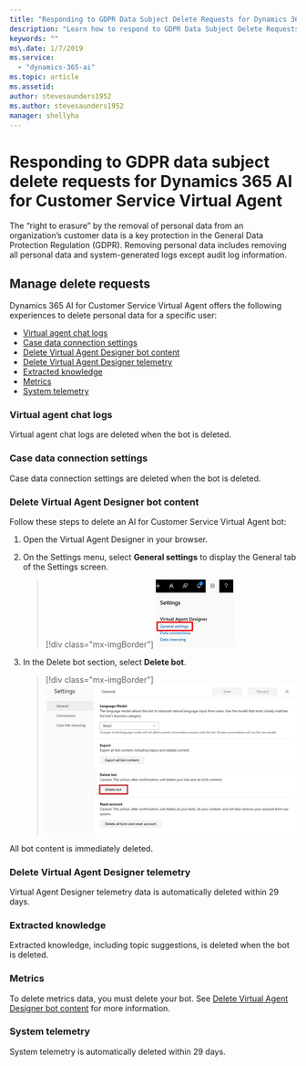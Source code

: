 ```yaml
---
title: "Responding to GDPR Data Subject Delete Requests for Dynamics 365 AI for Customer Service Virtual Agent"
description: "Learn how to respond​ to GDPR Data Subject Delete Requests for Dynamics 365 AI for Customer Service Virtual Agent."
keywords: ""
ms\.date: 1/7/2019
ms.service:
  - "dynamics-365-ai"
ms.topic: article
ms.assetid: 
author: stevesaunders1952
ms.author: stevesaunders1952
manager: shellyha
---
```


# Responding to GDPR data subject delete requests for Dynamics 365 AI for Customer Service Virtual Agent

The “right to erasure” by the removal of personal data from an organization’s customer data is a key protection in the General Data Protection Regulation (GDPR). Removing personal data includes removing all personal data and system-generated logs except audit log information.

## Manage delete requests

Dynamics 365 AI for Customer Service Virtual Agent offers the following experiences to delete personal data for a specific user:

* [Virtual agent chat logs](#virtual-agent-chat-logs)
* [Case data connection settings](#case-data-connection-settings)
* [Delete Virtual Agent Designer bot content](#delete-virtual-agent-designer-bot-content)
* [Delete Virtual Agent Designer telemetry](#delete-virtual-agent-designer-telemetry)
* [Extracted knowledge](#extracted-knowledge)
* [Metrics](#metrics)
* [System telemetry](#system-telemetry)

### Virtual agent chat logs

Virtual agent chat logs are deleted when the bot is deleted.

### Case data connection settings

Case data connection settings are deleted when the bot is deleted.

### Delete Virtual Agent Designer bot content

Follow these steps to delete an AI for Customer Service Virtual Agent bot:

1. Open the Virtual Agent Designer in your browser.
2. On the Settings menu, select **General settings** to display the General tab of the Settings screen.

   > [!div class="mx-imgBorder"]
   > ![General settings](media/gdpr-export-1.png)

3. In the Delete bot section, select **Delete bot**.

   > [!div class="mx-imgBorder"]
   > ![Delete bot](media/delete-bot-2.PNG)

All bot content is immediately deleted.

### Delete Virtual Agent Designer telemetry

Virtual Agent Designer telemetry data is automatically deleted within 29 days.

### Extracted knowledge

Extracted knowledge, including topic suggestions, is deleted when the bot is deleted.

### Metrics

To delete metrics data, you must delete your bot. See [Delete Virtual Agent Designer bot content](#delete-virtual-agent-designer-bot-content) for more information.

### System telemetry

System telemetry is automatically deleted within 29 days.
